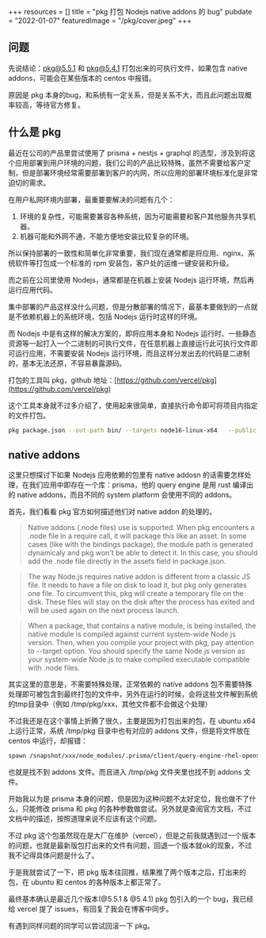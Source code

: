 +++
resources = []
title = "pkg 打包 Nodejs native addons 的 bug"
pubdate = "2022-01-07"
featuredImage = "/pkg/cover.jpeg"
+++

## 问题

先说结论：pkg@5.5.1 和 pkg@5.4.1 打包出来的可执行文件，如果包含 native addons，可能会在某些版本的 centos 中报错。

原因是 pkg 本身的bug，和系统有一定关系，但是关系不大，而且此问题出现概率较高，等待官方修复。

## 什么是 pkg

最近在公司的产品里尝试使用了 prisma + nestjs + graphql 的选型，涉及到将这个应用部署到用户环境的问题，我们公司的产品比较特殊，虽然不需要给客户定制，但是部署环境经常需要部署到客户的内网，所以应用的部署环境标准化是非常迫切的需求。

在用户私网环境内部署，最重要要解决的问题有几个：
1. 环境的复杂性，可能需要兼容各种系统，因为可能需要和客户其他服务共享机器。
2. 机器可能和外网不通，不能方便地安装比较复杂的环境。

所以保持部署的一致性和简单化非常重要，我们现在通常都是将应用、nginx、系统软件等打包成一个标准的 rpm 安装包，客户处的运维一键安装和升级。

而之前在公司里使用 Nodejs，通常都是在机器上安装 Nodejs 运行环境，然后再运行应用代码。

集中部署的产品这样没什么问题，但是分散部署的情况下，最基本要做到的一点就是不依赖机器上的系统环境，包括 Nodejs 运行时这样的环境。

而 Nodejs 中是有这样的解决方案的，即将应用本身和 Nodejs 运行时、一些静态资源等一起打入一个二进制的可执行文件，在任意机器上直接运行此可执行文件即可运行应用，不需要安装 Nodejs 运行环境，而且这样分发出去的代码是二进制的，基本无法还原，不容易暴露源码。

打包的工具叫 pkg，github 地址：[https://github.com/vercel/pkg](https://github.com/vercel/pkg)

这个工具本身就不过多介绍了，使用起来很简单，直接执行命令即可将项目内指定的文件打包。

```bash
pkg package.json --out-path bin/ --targets node16-linux-x64   --public --public-packages '*'
```

## native addons

这里只想探讨下如果 Nodejs 应用依赖的包里有 native addosn 的话需要怎样处理，在我们应用中即存在一个库：prisma，他的 query engine 是用 rust 编译出的 native addons，而且不同的 system platform 会使用不同的 addons。

首先，我们看看 pkg 官方如何描述他们对 native addon 的处理的。

> Native addons (.node files) use is supported. When pkg encounters a .node file in a require call, it will package this like an asset. In some cases (like with the bindings package), the module path is generated dynamicaly and pkg won't be able to detect it. In this case, you should add the .node file directly in the assets field in package.json.

> The way Node.js requires native addon is different from a classic JS file. It needs to have a file on disk to load it, but pkg only generates one file. To circumvent this, pkg will create a temporary file on the disk. These files will stay on the disk after the process has exited and will be used again on the next process launch.

> When a package, that contains a native module, is being installed, the native module is compiled against current system-wide Node.js version. Then, when you compile your project with pkg, pay attention to --target option. You should specify the same Node.js version as your system-wide Node.js to make compiled executable compatible with .node files.

其实这里的意思是，不需要特殊处理，正常依赖的 native addons 包不需要特殊处理即可被包含到最终打包的文件中，另外在运行的时候，会将这些文件解到系统的tmp目录中（例如 /tmp/pkg/xxx，其他文件都不会做这个处理）

不过我还是在这个事情上折腾了很久，主要是因为打包出来的包，在 ubuntu x64 上运行正常，系统 /tmp/pkg 目录中也有对应的 addons 文件，但是将文件放在 centos 中运行，却报错：

```bash
spawn /snapshot/xxx/node_modules/.prisma/client/query-engine-rhel-openssl-1.1.x ENOENT
```

也就是找不到 addons 文件。而且进入 /tmp/pkg 文件夹里也找不到 addons 文件。

开始我以为是 prisma 本身的问题，但是因为这种问题不太好定位，我也做不了什么，只能修改 prisma 和 pkg 的各种参数做尝试。另外就是查阅官方文档，不过文档中的描述，按照道理来说不应该有这个问题。

不过 pkg 这个包虽然现在是大厂在维护（vercel），但是之前我就遇到过一个版本的问题，也就是最新版包打出来的文件有问题，回退一个版本就ok的现象，不过我不记得具体问题是什么了。

于是我就尝试了一下，把 pkg 版本往回推，结果推了两个版本之后，打出来的包，在 ubuntu 和 centos 的各种版本上都正常了。

最终基本确认是最近几个版本(@5.5.1 & @5.4.1) pkg 包引入的一个 bug，我已经给 vercel 提了 issues，有回复了我会在博客中同步。

有遇到同样问题的同学可以尝试回滚一下 pkg。



